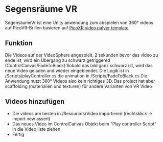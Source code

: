 ﻿# Segensräume VR

SegensäumeVr ist eine Unity anwendung zum abspielen von 360° videos auf PicoVR-Brillen basieren auf [PicoXR video palyer template](https://github.com/picoxr/VideoPlayer)

## Funktion

Die Videos auf der VideoSphere abgespielt, 2 sekunden bevor das video zu ende ist, wird ein Übergang zu schwarz getriggered (ControlCanvas/FadeToBlack)
Sobald das bild ganz schwarz ist, wird das neue Video geladen und wieder eingeblendet. Die Logik ist in /Scripts/playController.cs die animation in /Scripts/FadeToBlack.cs
Die Anwendung nutzt 360° Videos also kein richtiges 3D. Das project hat aber scaffolding (materialien und texturen) für andere Varianten von VR Video

## Videos hinzufügen

- Die videos am besten in /Resources/Video importieren (rechtsklick -> import new assert)
- Das neues Video im ControlCanvas Objekt beim "Play controller Script" in die Video liste ziehen
- Fertig
